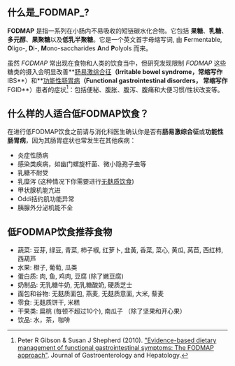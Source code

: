 ---
---

## 什么是_FODMAP_?

**FODMAP** 是指一系列在小肠内不易吸收的短链碳水化合物。它包括 **果糖**、**乳糖**、**多元醇**、**果聚糖**以及**低乳半聚糖**。它是一个英文首字母缩写词, 由 **F**ermentable, **O**ligo-, **D**i-, **M**ono-saccharides **A**nd **P**olyols 而来。

虽然 _FODMAP_ 常出现在食物和人类的饮食当中，但研究发现限制 _FODMAP_ 这些糖类的摄入会明显改善**[肠易激综合征][IBS]**（Irritable bowel syndrome，常缩写作**IBS**）和**[功能性肠胃病][FGID]**（Functional gastrointestinal disorders， 常缩写作**FGID**）患者的症状[^1]：包括便秘、腹胀、腹泻、腹痛和大便习惯/性状改变等。

## 什么样的人适合低FODMAP饮食？

在进行低FODMAP饮食之前请与消化科医生确认你是否有**肠易激综合征**或**功能性肠胃病**，因为其肠胃症状也常发生在其他疾病：

* 炎症性肠病
* 感染类疾病，如幽门螺旋杆菌、微小隐孢子虫等
* 乳糖不耐受
* 乳糜泻 (这种情况下你需要进行[无麸质饮食][gluten-free])
* 甲状腺机能亢进
* Oddi括约肌功能异常
* 胰腺外分泌机能不全

## 低FODMAP饮食推荐食物

* 蔬菜: 豆芽, 绿豆, 青菜, 柿子椒, 红萝卜, 韭黃, 香菜, 菜心, 黄瓜, 莴苣, 西红柿, 西葫芦
* 水果: 橙子, 葡萄, 瓜类
* 蛋白质: 肉, 鱼, 鸡肉, 豆腐 (除了嫩豆腐)
* 奶制品: 无乳糖牛奶, 无乳糖酸奶, 硬质芝士
* 面包和谷物: 无麸质面包, 燕麦, 无麸质意面, 大米, 藜麦
* 零食: 无麸质饼干, 米糕
* 干果类: 扁桃 (每顿不超过10个), 南瓜子 （除了坚果和开心果）
* 饮品: 水，茶，咖啡


[IBS]: https://zh.wikipedia.org/wiki/%E5%A4%A7%E8%85%B8%E6%BF%80%E8%BA%81%E7%97%87
[FGID]: https://en.wikipedia.org/wiki/Functional_gastrointestinal_disorder
[gluten-free]: https://zh.wikipedia.org/wiki/%E6%97%A0%E9%BA%B8%E8%B4%A8%E9%A5%AE%E9%A3%9F

[^1]: Peter R Gibson & Susan J Shepherd (2010). ["Evidence-based dietary management of functional gastrointestinal symptoms: The FODMAP approach"](http://onlinelibrary.wiley.com/doi/10.1111/j.1440-1746.2009.06149.x/pdf). Journal of Gastroenterology and Hepatology.
